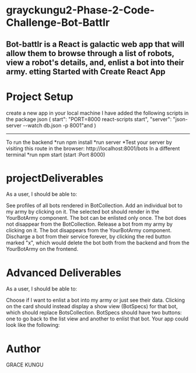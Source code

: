# grayckungu2-Phase-2-Code-Challenge-Bot-Battlr
Bot-battlr is a React is galactic web app that will allow them to browse through a list of robots, view a robot's details, and, enlist a bot into their army.
etting Started with Create React App
---

# Project Setup
create a new app in your local machine 
 I have added the following scripts in the package json ( start": "PORT=8000 react-scripts start", "server": "json-server --watch db.json -p 8001"and  )
 
 ---
 To run the backend 
 *run npm install
 *run server
*Test your server by visiting this route in the browser:
http://localhost:8001/bots
In a different terminal
*run npm start (start :Port 8000)
# projectDeliverables
As a user, I should be able to:

See profiles of all bots rendered in BotCollection.
Add an individual bot to my army by clicking on it. The selected bot should render in the YourBotArmy component. The bot can be enlisted only once. The bot does not disappear from the BotCollection.
Release a bot from my army by clicking on it. The bot disappears from the YourBotArmy component.
Discharge a bot from their service forever, by clicking the red button marked "x", which would delete the bot both from the backend and from the YourBotArmy on the frontend.
# Advanced Deliverables

As a user, I should be able to:

Choose if I want to enlist a bot into my army or just see their data. Clicking on the card should instead display a show view (BotSpecs) for that bot, which should replace BotsCollection. BotSpecs should have two buttons: one to go back to the list view and another to enlist that bot. Your app could look like the following:
# Author 
GRACE KUNGU





